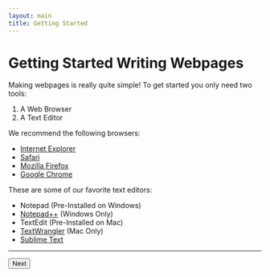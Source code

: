 ```yaml
---
layout: main
title: Getting Started
---
```


# Getting Started Writing Webpages

Making webpages is really quite simple! To get started you only need two tools:

1. A Web Browser
2. A Text Editor

We recommend the following browsers:

- [Internet Explorer](http://windows.microsoft.com/en-us/internet-explorer/download-ie)
- [Safari](https://www.apple.com/safari/)
- [Mozilla Firefox](http://www.mozilla.org/en-US/firefox/new/)
- [Google Chrome](www.google.com/chrome/)

These are some of our favorite text editors:

- Notepad (Pre-Installed on Windows)
- [Notepad++](http://notepad-plus-plus.org/) (Windows Only)
- TextEdit (Pre-Installed on Mac)
- [TextWrangler](http://www.barebones.com/products/textwrangler/) (Mac Only)
- [Sublime Text](http://www.sublimetext.com/)

---

<a href="../html"><button type="button" class="btn btn-primary btn-lg">Next</button></a>